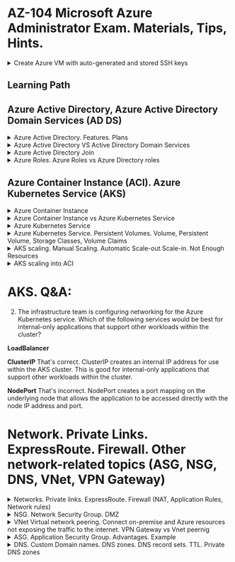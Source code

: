 # AZ-104 Microsoft Azure Administrator Exam. Materials, Tips, Hints.

<details>
<summary>Create Azure VM with auto-generated and stored SSH keys</summary>

> az vm create \
    --resource-group YOUR_RESOURCE_GROUP \
    --name SampleVM2 \
    --image UbuntuLTS \
    --admin-username azureuser \
    --generate-ssh-keys \

</details>  
  
## Learning Path

## Azure Active Directory, Azure Active Directory Domain Services (AD DS)

<details>
<summary>Azure Active Directory. Features. Plans</summary>

![image](https://user-images.githubusercontent.com/4239376/187085417-662708e0-87eb-445c-b6d0-aaea1e0fdc98.png)

</details>

<details>
<summary>Azure Active Directory VS Active Directory Domain Services</summary>

![image](https://user-images.githubusercontent.com/4239376/187085204-f65f3882-d2c3-4369-ab04-b8fbf65cb190.png)

Azure Active Directory is different
* Although Azure AD has many similarities to AD DS, there are also many differences. It is important to realize that using Azure AD is different from deploying an Active Directory domain controller on an Azure virtual machine and adding it to your on-premises domain. Here are some characteristics of Azure AD that make it different.

1. Identity solution. Azure AD is primarily an identity solution, and it is designed for Internet-based applications by using HTTP and HTTPS communications.
REST API Querying. Because Azure AD is HTTP/HTTPS based, it cannot be queried through LDAP. Instead, Azure AD uses the REST API over HTTP and HTTPS.
2. Communication Protocols. Because Azure AD is HTTP/HTTPS based, it does not use Kerberos authentication. Instead, it uses HTTP and HTTPS protocols such as SAML, WS-Federation, and OpenID Connect for authentication (and OAuth for authorization).
3. Federation Services. Azure AD includes federation services, and many third-party services (such as Facebook).
4. Flat structure. Azure AD users and groups are created in a flat structure, and there are no Organizational Units (OUs) or Group Policy Objects (GPOs).
</details>

<details>
<summary>Azure Active Directory Join</summary>

  Azure AD Join is designed to provide access to organizational apps and resources and to simplify Windows deployments of work-owned devices. AD Join has these benefits.  
  Azure Active Directory (Azure AD) enables single sign-on to devices, apps, and services from anywhere. IT administrators must ensure corporate assets are protected and that devices meet standards for security and compliance.  
  ![image](https://user-images.githubusercontent.com/4239376/187085477-db312954-4af1-49b3-877c-ea64fa03f245.png)

  ### Azure AD Join benefits:
* Single-Sign-On (SSO) to your Azure-managed SaaS apps and services. Your users won't have additional authentication prompts when accessing work resources. The SSO functionality is available even when users are not connected to the domain network.
* Enterprise state roaming of user settings across joined devices. With Windows 10, users gain the ability to securely synchronize their user settings and application settings data to the cloud. This reduces the time to configure a new device.
* Access to Microsoft Store for Business using an Azure AD account. Your users can choose from an inventory of applications pre-selected by the organization.
* Windows Hello support for secure and convenient access to work resources.
* Restriction of access to apps from only devices that meet compliance policy.
* Seamless access to on-premise resources when the device has line of sight to the on-premises domain controller.

  ### Connection options:
* Registering a device to Azure AD enables you to manage a device’s identity. Azure AD device registration provides the device with an identity that is used to authenticate the device when a user signs-in to Azure AD. You can use the identity to enable or disable a device.
* Joining a device is an extension to registering a device. Joining provides the benefits of registering and changes the local state of a device. Changing the local state enables your users to sign-in to a device using an organizational work or school account instead of a personal account.
  
</details>

<details>
<summary>Azure Roles. Azure Roles vs Azure Directory roles</summary>

![image](https://user-images.githubusercontent.com/4239376/187094387-e7732727-4847-419a-a3f9-af31cefd071a.png)
![image](https://user-images.githubusercontent.com/4239376/187094390-944ae973-6a22-4828-904d-a9cee7afc8a8.png)
1. Actions
2. NoActions
3. DataActions

* Classic subscription administrator roles
* Azure role-based access control (RBAC) roles
* Azure Active Directory (Azure AD) administrator roles

![image](https://user-images.githubusercontent.com/4239376/187094377-029444cf-0bf9-4ae6-88cd-e906a6c11db9.png)

### The following diagram illustrates how Azure AD Admin roles are different from Azure RBAC roles. 
Azure AD Admin roles are used to manage resources in Azure AD, such as users, groups, and domains. Azure RBAC roles provide more fine-grained access management to Azure resources.

![image](https://user-images.githubusercontent.com/4239376/187094494-02376152-8d06-41ad-87e6-c6ebba533793.png)

</details>

## Azure Container Instance (ACI). Azure Kubernetes Service (AKS)

<details>
<summary>Azure Container Instance</summary>

### Intro:
The top-level resource in Azure Container Instances is the container group. A container group is a collection of containers that get scheduled on the same host machine. The containers in a container group share a lifecycle, resources, local network, and storage volumes. It's similar in concept to a pod in Kubernetes.

![image](https://user-images.githubusercontent.com/4239376/188326890-ee3cf8a5-cb0e-44ff-a508-7b4ddb002994.png)
![image](https://user-images.githubusercontent.com/4239376/188326898-b7259ee3-83e1-4db8-983f-cbb2c3b77b92.png)

### An example container group:
* Is scheduled on a single host machine.
* Is assigned a DNS name label.
* Exposes a single public IP address, with one exposed port.
* Consists of two containers. One container listens on port 80, while the other listens on port 1433.
* Includes two Azure file shares as volume mounts, and each container mounts one of the shares locally.

### Resource allocation
Azure Container Instances allocates resources such as CPUs, memory, and optionally GPUs to a multi-container group by adding the resource requests of the instances in the group. Taking CPU resources as an example, if you create a container group with two container instances, each requesting one CPU, then the container group is allocated 2 CPUs.

### Common scenarios
* Multi-container groups are useful in cases where you want to divide a single functional task into a small number of container images. These images can then be delivered by different teams and have separate resource requirements. Example usage could include:

* A container serving a web application and a container pulling the latest content from source control.
* An application container and a logging container. The logging container collects the logs and metrics output by the main application and writes them to long-term storage.
* An application container and a monitoring container. The monitoring container periodically makes a request to the application to ensure that it's running and responding correctly, and raises an alert if it's not.
* A front-end container and a back-end container. The front end might serve a web application, with the back end running a service to retrieve data.

</details>

<details>
<summary>Azure Container Instance vs Azure Kubernetes Service</summary>

ACI is easier, lightweight solution to run your containerized instances. AKS is more about handling complex scenarios when you need to manage a series of pods, containers in them and so on.

</details>

<details>
<summary>Azure Kubernetes Service</summary>

## The standard container management runtime focuses on managing individual containers. If you want to scale a complex system with multiple containers working together, this scenario becomes challenging. To make the management process easier, it's common to use a container management platform, such as Kubernetes.
  
![image](https://user-images.githubusercontent.com/4239376/188499804-71c3d4d6-81de-481d-97fc-9764aef4d2a3.png)
  
* Pools are groups of nodes with identical configurations.

* Nodes are individual virtual machines running containerized applications.

* Pods are a single instance of an application. A pod can contain multiple containers.

* Container is a lightweight and portable executable image that contains software and all of its dependencies.

* Deployment has one or more identical pods managed by Kubernetes.

* Manifest is the YAML file describing a deployment.

## Kubernetes Cluster
  
![image](https://user-images.githubusercontent.com/4239376/188499954-766b2e58-98dd-4a8f-b58c-97f8b9f07bc4.png)

### A Kubernetes cluster is divided into two components:

Azure-managed nodes, which provide the core Kubernetes services and orchestration of application workloads.
Customer-managed nodes that run your application workloads.
  
### Azure-managed node

When you create an AKS cluster, a cluster node is automatically created and configured. This node is provided as a managed Azure resource abstracted from the user. You pay only for running agent nodes
  
### Nodes and node pools
To run your applications and supporting services, you need a Kubernetes node. An AKS cluster contains one or more nodes (Azure Virtual Machines) that run the Kubernetes node components and the container runtime.
  
* The kubelet is the Kubernetes agent that processes the orchestration requests from the Azure-managed node, and scheduling of running the requested containers. 
* Virtual networking is handled by the kube-proxy on each node. The proxy routes network traffic and manages IP addressing for services and pods.
* The container runtime is the component that allows containerized applications to run and interact with additional resources such as the virtual network and storage. AKS clusters using Kubernetes version 1.19 node pools and greater use containerd as its container runtime. AKS clusters using Kubernetes prior to v1.19 for node pools use Moby (upstream docker) as its container runtime.
  
Nodes of the same configuration are grouped together into node pools. A Kubernetes cluster contains one or more node pools. The initial number of nodes and size are defined when you create an AKS cluster, which creates a default node pool. This default node pool in AKS contains the underlying VMs that run your agent nodes.

### Ingress Controller
  In Kubernetes, Services logically group pods to allow for direct access via an IP address or DNS name and on a specific port. You can also distribute traffic using a load balancer. More complex routing of application traffic can also be achieved with Ingress Controllers. Security and filtering of the network traffic for pods is possible with Kubernetes network policies.
  
### Pods
Kubernetes uses pods to run an instance of your application. A pod represents a single instance of your application. Pods typically have a 1:1 mapping with a container, although there are advanced scenarios where a pod might contain multiple containers. These multi-container pods are scheduled together on the same node, and allow containers to share related resources.
  
</details>

<details>
<summary>Azure Kubernetes Service. Persistent Volumes. Volume, Persistent Volume, Storage Classes, Volume Claims</summary>
  
![image](https://user-images.githubusercontent.com/4239376/188500754-d6adcacf-d378-4f7b-875c-f2758d999d3e.png)  
## Applications that run in Azure Kubernetes Service (AKS) may need to store and retrieve data. 
  
  For some application workloads, this data storage can use local, fast storage on the node that is no longer needed when the pods are deleted. Other application workloads may require storage that persists on more regular data volumes within the Azure platform. Multiple pods may need to share the same data volumes, or reattach data volumes if the pod is rescheduled on a different node. Finally, you may need to inject sensitive data or application configuration information into pods.
  
* Volumes
* Persistent volumes
* Storage classes
* Persistent volume claims
  
### Volumes
Applications often need to be able to store and retrieve data. As Kubernetes typically treats individual pods as ephemeral, disposable resources, different approaches are available for applications use and persist data as necessary. A volume represents a way to store, retrieve, and persist data across pods and through the application lifecycle.  
  
Traditional volumes to store and retrieve data are created as Kubernetes resources backed by Azure Storage. You can manually create these data volumes to be assigned to pods directly, or have Kubernetes automatically create them. These data volumes can use Azure Disks or Azure Files:  
  
* Azure Disks can be used to create a Kubernetes DataDisk resource. Disks can use Azure Premium storage, backed by high-performance SSDs, or Azure Standard storage, backed by regular HDDs. For most production and development workloads, use Premium storage. Azure Disks are mounted as ReadWriteOnce, so are only available to a single node. For storage volumes that can be accessed by multiple nodes simultaneously, use Azure Files.
* Azure Files can be used to mount an SMB 3.0 share backed by an Azure Storage account to pods. Files let you share data across multiple nodes and pods. Files can use Azure Standard storage backed by regular HDDs, or Azure Premium storage, backed by high-performance SSDs.
 
### Persistent volumes
Volumes are defined and created as part of the pod lifecycle only exist until the pod is deleted. Pods often expect their storage to remain if a pod is rescheduled on a different host during a maintenance event, especially in StatefulSets. A persistent volume (PV) is a storage resource created and managed by the Kubernetes API that can exist beyond the lifetime of an individual pod.  
  
Azure Disks or Files are used to provide the PersistentVolume. As noted in the previous section on Volumes, the choice of Disks or Files is often determined by the need for concurrent access to the data or the performance tier.  
  
A PersistentVolume can be statically created by a cluster administrator, or dynamically created by the Kubernetes API server. If a pod is scheduled and requests storage that is not currently available, Kubernetes can create the underlying Azure Disk or Files storage and attach it to the pod. Dynamic provisioning uses a StorageClass to identify what type of Azure storage needs to be created.  
   
### Storage classes
To define different tiers of storage, such as Premium and Standard, you can create a StorageClass. The StorageClass also defines the reclaimPolicy. This reclaimPolicy controls the behavior of the underlying Azure storage resource when the pod is deleted and the persistent volume may no longer be required. The underlying storage resource can be deleted, or retained for use with a future pod.
  
**In AKS, four initial StorageClasses are created for cluster using the in-tree storage plugins:**

* default - Uses Azure StandardSSD storage to create a Managed Disk. The reclaim policy ensures that the underlying Azure Disk is deleted when the persistent volume that used it is deleted.
* managed-premium - Uses Azure Premium storage to create a Managed Disk. The reclaim policy again ensures that the underlying Azure Disk is deleted when the persistent volume that used it is deleted.
* azurefile - Uses Azure Standard storage to create an Azure File Share. The reclaim policy ensures that the underlying Azure File Share is deleted when the persistent volume that used it is deleted.
* azurefile-premium - Uses Azure Premium storage to create an Azure File Share. The reclaim policy ensures that the underlying Azure File Share is deleted when the persistent volume that used it is deleted.
  
  If no StorageClass is specified for a persistent volume, the default StorageClass is used. Take care when requesting persistent volumes so that they use the appropriate storage you need. You can create a StorageClass for additional needs using kubectl.
  
### Persistent volume claims
A PersistentVolumeClaim requests either Disk or File storage of a particular StorageClass, access mode, and size. The Kubernetes API server can dynamically provision the underlying storage resource in Azure if there is no existing resource to fulfill the claim based on the defined StorageClass. The pod definition includes the volume mount once the volume has been connected to the pod.

**A PersistentVolume is bound to a PersistentVolumeClaim once an available storage resource has been assigned to the pod requesting it. There is a 1:1 mapping of persistent volumes to claims.**
  
</details> 

<details>
<summary>AKS scaling. Manual Scaling. Automatic Scale-out Scale-in. Not Enough Resources</summary>

  ![image](https://user-images.githubusercontent.com/4239376/188501775-da85b625-2e80-42cc-91f8-7ebeb8959850.png)

## As you run applications in Azure Kubernetes Service (AKS), you may need to increase or decrease the amount of compute resources. 
As the number of application instances you need change, the number of underlying Kubernetes nodes may also need to change.
  
  
### Manually scale pods or nodes
  You can manually scale replicas (pods) and nodes to test how your application responds to a change in available resources and state. Manually scaling resources also lets you define a set amount of resources to use to maintain a fixed cost, such as the number of nodes. To manually scale, you define the replica or node count, and the Kubernetes API schedules creating new pods or draining nodes.
  
### Horizontal pod autoscaler (checks the Metrics API every 30 seconds)
  Kubernetes uses the horizontal pod autoscaler (HPA) to monitor the resource demand and automatically scale the number of replicas. By default, the horizontal pod autoscaler checks the Metrics API every 30 seconds for any required changes in replica count. When changes are required, the number of replicas is increased or decreased accordingly. Horizontal pod autoscaler works with AKS clusters that have deployed the Metrics Server for Kubernetes 1.8+.

  When you configure the horizontal pod autoscaler for a given deployment, you define the minimum and maximum number of replicas that can run. You also define the metric to monitor and base any scaling decisions on, such as CPU usage.
  
### Cooldown of scaling events
  As the horizontal pod autoscaler checks the Metrics API every 30 seconds, previous scale events may not have successfully completed before another check is made. This behavior could cause the horizontal pod autoscaler to change the number of replicas before the previous scale event has been able to receive application workload and the resource demands to adjust accordingly.

  To minimize these race events, cooldown or delay values can be set. These values define how long the horizontal pod autoscaler must wait after a scale event before another scale event can be triggered. This behavior allows the new replica count to take effect and the Metrics API reflect the distributed workload. By default, the delay on scale up events is 3 minutes, and the delay on scale down events is 5 minutes.
  
  You may need to tune these cooldown values. The default cooldown values may give the impression that the horizontal pod autoscaler isn't scaling the replica count quickly enough. For example, to more quickly increase the number of replicas in use, reduce the --horizontal-pod-autoscaler-upscale-delay when you create your horizontal pod autoscaler definitions using kubectl.
  
### Cluster autoscaler
To respond to changing pod demands, Kubernetes has a cluster autoscaler that adjusts the number of nodes based on the requested compute resources in the node pool. By default, the cluster autoscaler checks the API server every 10 seconds for any required changes in node count. If the cluster autoscale determines that a change is required, the number of nodes in your AKS cluster is increased or decreased accordingly. The cluster autoscaler works with RBAC-enabled AKS clusters that run Kubernetes 1.10.x or higher.

Cluster autoscaler is typically used alongside the horizontal pod autoscaler. When combined, the horizontal pod autoscaler increases or decreases the number of pods based on application demand, and the cluster autoscaler adjusts the number of nodes as needed to run those additional pods accordingly.
  
### Scale out events (IF NOT ENOUGH NODE RESOURCES)
If a node does not have sufficient compute resources to run a requested pod, that pod cannot progress through the scheduling process. The pod cannot start unless other compute resources are available within the node pool.
  
  When the cluster autoscaler notices pods that cannot be scheduled due to node pool resource constraints, the number of nodes within the node pool is increased to provide the extra compute resources. When those additional nodes are successfully deployed and available for use within the node pool, the pods are then scheduled to run on them.
  
* If your application needs to scale rapidly, some pods may remain in a state waiting to be scheduled until the new nodes deployed by the cluster autoscaler can accept the scheduled pods. For applications that have high burst demands, you can scale with virtual nodes and Azure Container Instances.
  
### Scale in events
The cluster autoscaler also monitors the pod scheduling status for nodes that have not recently received new scheduling requests. This scenario indicates that the node pool has more compute resources than are required, and that the number of nodes can be decreased.

A node that passes a threshold for no longer being needed for 10 minutes by default is scheduled for deletion. When this situation occurs, pods are scheduled to run on other nodes within the node pool, and the cluster autoscaler decreases the number of nodes.
  
</details>

<details>
<summary>AKS scaling into ACI</summary>
  
  ![image](https://user-images.githubusercontent.com/4239376/188502805-09e66102-c7ab-49e8-9e4d-a708d2cf8561.png)

  To rapidly scale your AKS cluster, you can integrate with Azure Container Instances (ACI). Kubernetes has built-in components to scale the replica and node count. However, if your application needs to rapidly scale, the horizontal pod autoscaler may schedule more pods than can be provided by the existing compute resources in the node pool. If configured, this scenario would then trigger the cluster autoscaler to deploy additional nodes in the node pool. It may take a few minutes for those nodes to successfully provision.

* ACI lets you quickly deploy container instances without more infrastructure overhead. When you connect with AKS, ACI becomes a secured, logical extension of your AKS cluster. The Virtual Kubelet component is installed in your AKS cluster that presents ACI as a virtual Kubernetes node. Kubernetes can then schedule pods that run as ACI instances through virtual nodes, not as pods on VM nodes directly in your AKS cluster.
  
</details>

# AKS. Q&A:
2. The infrastructure team is configuring networking for the Azure Kubernetes service. Which of the following services would be best for internal-only applications that support other workloads within the cluster?

**LoadBalancer**

**ClusterIP**
That's correct. ClusterIP creates an internal IP address for use within the AKS cluster. This is good for internal-only applications that support other workloads within the cluster.

**NodePort**
That's incorrect. NodePort creates a port mapping on the underlying node that allows the application to be accessed directly with the node IP address and port.

# Network. Private Links. ExpressRoute. Firewall. Other network-related topics (ASG, NSG, DNS, VNet, VPN Gateway)

<details>
<summary>Networks. Private links. ExpressRoute. Firewall (NAT, Application Rules, Network rules)</summary>
  Private links - could organize access between your private network and Azure resource.  Could be created once network created.  
  ExpressRoute - Azure - on-premise connection. 
  
## Firewall
    
![image](https://user-images.githubusercontent.com/4239376/188989290-6bde02fd-2cb8-47e3-91db-11670291e7f3.png)
    
### Topology
  It's recommended to use a hub-spoke network topology when deploying a firewall.

![image](https://user-images.githubusercontent.com/4239376/188988384-1b7a72b7-c469-49fd-b862-272adc8c22fa.png)
    
* The hub is a virtual network in Azure that acts as a central point of connectivity to your on-premises network.
* The spokes are virtual networks that peer with the hub, and can be used to isolate workloads.
* Traffic flows between the on-premises datacenter and the hub through an ExpressRoute or VPN gateway connection.

## Azure Firewall Features
    * Built-in high availability.  load balancers aren't required.
    * Availability Zones. Azure Firewall can be configured during deployment to span multiple Availability Zones for increased availability.
    * Network traffic filtering rules. You can centrally create allow or deny network filtering rules by source and destination IP address, port, and protocol. 
    * Threat intelligence. to alert and deny traffic from/to known malicious IP addresses and domains. The IP addresses and domains are sourced from the Microsoft Threat Intelligence feed.
    * Azure Monitor - built-in

## Azure Firewall combinations
    
![image](https://user-images.githubusercontent.com/4239376/188989451-ea20e496-b26c-472c-bd09-5dfd4fb32b97.png)

* Could be combines with Bastion (RDP\SSH traffic protection to your VMs)
* Could work together with VPN Gateway (Entry point from on-premise DC)

## Azure Firewall rules

![image](https://user-images.githubusercontent.com/4239376/188990044-04cca4c2-5ecb-4cf2-914d-8aa03fd86f01.png)

</details>  

<details>
<summary>NSG. Network Security Group. DMZ</summary>

## NSG

You can limit network traffic to resources in a virtual network using a network security group (NSG). A network security group contains a list of security rules that allow or deny inbound or outbound network traffic. An NSG can be associated to a subnet or a network interface. A network security group can be associated multiple times.

There are three default inbound security rules.  

![image](https://user-images.githubusercontent.com/4239376/189196019-03aa54d1-7b1b-4583-85ce-72aa6c41add2.png)

There are three default outbound security rules.  

![image](https://user-images.githubusercontent.com/4239376/189196054-42265689-d63b-41bd-8b54-234c4478e3e1.png)

You can add more rules by specifying:

* Name
* Priority
* Port
* Protocol (Any, TCP, UDP)
*Source (Any, IP Addresses, Service tag)
* Destination (Any, IP Addresses, Virtual Network)
* Action (Allow or Deny)

## Example:

![image](https://user-images.githubusercontent.com/4239376/189196512-62f8f17f-c23f-471a-9547-1ceaa11fe995.png)

In the above example, if there was incoming traffic on port 80, you would need to have the NSG at the subnet level ALLOW port 80. You would also need another N S G with an ALLOW rule on port 80 at the NIC level.

</details>

<details>
<summary>VNet Virtual network peering. Connect on-premise and Azure resources not exposing the traffic to the internet. VPN Gateway vs Vnet peernig</summary>

Several business units have identified services in these virtual networks that need to communicate with each other. You need to enable this connectivity, but you don't want to expose these services to the internet. You also want to keep the integration as simple as possible.

![image](https://user-images.githubusercontent.com/4239376/189206782-c6cef64a-ce76-4135-b5e2-945fa6bde316.png)

## How to create
    
![image](https://user-images.githubusercontent.com/4239376/189207616-60a3f1f6-2b99-49ee-8a9e-25cf8d40c9e7.png)

1. Create two virtual networks.
2. Peer the virtual networks.
  Optional:  
3. Create virtual machines in each virtual network.
4. Test the communication between the virtual machines.    
    
## Advantages

* Private. Network traffic between peered virtual networks is private. Traffic between the virtual networks is kept on the Microsoft backbone network. No public Internet, gateways, or encryption is required in the communication between the virtual networks.
* Performance. A low-latency, high-bandwidth connection between resources in different virtual networks.
* Communication. The ability for resources in one virtual network to communicate with resources in a different virtual network, once the virtual networks are peered.
* Seamless. The ability to transfer data across Azure subscriptions, deployment models, and across Azure regions.
* No disruption. No downtime to resources in either virtual network when creating the peering, or after the peering is created.

![image](https://user-images.githubusercontent.com/4239376/189206979-5a706e1f-9be9-484b-97cd-71e0f8ef524a.png)

## VNet is non-transitive
    
VNet Peering is nontransitive. When you establish VNet peering between VNet1 and VNet2 and between VNet2 and VNet3, VNet peering capabilities do not apply between VNet1 and VNet3.
    
* Implement a multi-level hub and spoke architecture.
* Overcome the limit on the number of VNet peerings per virtual network.
  
![image](https://user-images.githubusercontent.com/4239376/189208010-a12b91d1-20f3-4d92-b663-c607e6e7e382.png)
    
## VPN Gateway vs VNet peering

* A VPN gateway is a specific type of VNet gateway that is used to send traffic between an Azure virtual network and an on-premises location over the public internet. You can also use a VPN gateway to send traffic between VNets. Each VNet can have only one VPN gateway.
    
[https://azure.microsoft.com/en-us/blog/vnet-peering-and-vpn-gateways/](https://azure.microsoft.com/en-us/blog/vnet-peering-and-vpn-gateways/)

![image](https://user-images.githubusercontent.com/4239376/189207302-17f68f0d-4423-4621-bcbf-efc941a74e0f.png)
    
![image](https://user-images.githubusercontent.com/4239376/189207320-54d54ddc-4047-4d2f-8f63-2972c3b57a82.png)

    
## Which is best for you?

While we offer two ways to connect VNets, based on your specific scenario and needs, you might want to pick one over the other.

* VNet Peering provides a low latency, high bandwidth connection useful in scenarios such as cross-region data replication and database failover scenarios. Since traffic is completely private and remains on the Microsoft backbone, customers with strict data policies prefer to use VNet Peering as public internet is not involved. Since there is no gateway in the path, there are no extra hops, ensuring low latency connections.

* VPN Gateways provide a limited bandwidth connection and is useful in scenarios where encryption is needed, but bandwidth restrictions are tolerable. In these scenarios, customers are also not as latency-sensitive.
    
# Q & A
    
1. Which of the following allows peered virtual networks to share the gateway and get access to resources?
* Gateway transit
    
2. Virtual network peering is successfully established when the peering status for both virtual network peerings shows which status?
* Connected
    
</details>

<details>
<summary>ASG. Application Security Group. Advantages. Example</summary>

## ASG

Application Security Groups (ASGs) ) logically group virtual machines by workload and define network security rules based on those groups. ASGs work in the same way as NSGs but provide an application-centric way of looking at your infrastructure.

## Example: 

![image](https://user-images.githubusercontent.com/4239376/189197524-fb66aa41-5de5-4332-990b-007f954edcf8.png)

* Let’s consider a usage case for an online retailer. In this scenario, it's important to control the network traffic to the application virtual machines. Here are the requirements.

* Shoppers access the company’s product catalog hosted on Web Servers. The Web Servers must be accessible from the internet over HTTP port 80 and HTTPS port 443.

* Inventory information is located on Database Servers. The Database Servers must be accessible over port 1433. Only the Web Servers should have access to the Database Servers.

### Answer:

For this scenario, we would:

Create an ASG (WebASG) that groups the Web Servers. Create another ASG (DBASG) that groups the Database Servers. Assign the corresponding server NICs to each ASG.  
Inside the NSG, create following rules:  

* Priority: 100, allow access from the internet to WebASG with port 80 and 443.
* Priority: 110, allow access from WebASG to DBASG with port 1433.
* Priority: 120, deny access from anywhere to DBASG with port 1433.

## ASG Advantages

* The configuration doesn’t require specific IP addresses. It would be difficult to specify IP addresses because of the number of servers and because the IP addresses could change. You also don't need to arrange the servers into a specific subnet.

* This configuration doesn't require multiple rule sets. You don't need to create a separate rule for each VM. You can dynamically apply new rules to ASG. New security rules are automatically applied to all the VMs in the Application Security Group.

* The configuration is easy to maintain and understand since is based on workload usage.


</details>

<details>
<summary>DNS. Custom Domain names. DNS zones. DNS record sets. TTL. Private DNS zones</summary>

When you create an Azure subscription, an Azure AD domain is automatically created. This instance of the domain has an initial domain name in the form domainname.onmicrosoft.com. 
    
## Information about domain names

* You must be a global administrator to perform domain management tasks. The global administrator is the user who created the subscription.  
* Domain names in Azure AD are globally unique. When one Azure AD directory has verified a domain name, other directories can't use that name.  
* Before a custom domain name can be used by Azure AD, the custom domain name must be added to your directory and verified.  

## Domain name verification
    
After adding the custom domain name, you must verify ownership of the domain name. Verification is performed by adding a DNS record. The DNS record can be MX or TXT. Once the DNS record is added, Azure will query the DNS domain for the presence of the record. This could take several minutes or several hours. When Azure verifies the presence of the DNS record, it will then add the domain name to the subscription.
    
## DNS Zones

* A DNS zone hosts the DNS records for a domain. So, to start hosting your domain in Azure DNS, you need to create a DNS zone for that domain name. Each DNS record for your domain is then created inside this DNS zone.
    
* To delegate your domain to Azure DNS, you first need to know the name server names for your zone. Each time a DNS zone is created Azure DNS allocates name servers from a pool. Once the Name Servers are assigned, Azure DNS automatically creates authoritative NS records in your zone.
    
![image](https://user-images.githubusercontent.com/4239376/189201476-c950dec5-ccb9-40ff-ad99-7de85f2bd18e.png)

## Child Domains
    
  If you want to set up a separate child zone, you can delegate a subdomain in Azure DNS. For example, after configuring contoso.com in Azure DNS, you could configure a separate child zone for partners.contoso.com.

  Setting up a subdomain follows the same process as typical delegation. The only difference is that NS records must be created in the parent zone contoso.com in Azure DNS, rather than in the domain registrar.
    
    
## DNS Record Sets
    
It's important to understand the difference between DNS record sets and individual DNS records. A record set is a collection of records in a zone that have the same name and are the same type.
    
![image](https://user-images.githubusercontent.com/4239376/189202149-0d2e01a8-83e3-4796-a28b-564edb83bc2a.png)

* A record set cannot contain two identical records. Empty record sets (with zero records) can be created, but do not appear on the Azure DNS name servers. Record sets of type CNAME can contain one record at most.
    
* The Add record set page will change depending on the type of record you select. For an A record, you will need the TTL (Time to Live) and IP address. The time to live, or TTL, specifies how long each record is cached by clients before being requeried.
    
![image](https://user-images.githubusercontent.com/4239376/189202362-e375ea41-af6f-4115-8089-9a74cb634eaf.png)

## Private DNS zones

When using private DNS zones, you can use your own custom domain names rather than the Azure-provided names. Using custom domain names helps you to tailor your virtual network architecture to best suit your organization's needs. It provides name resolution for virtual machines (VMs) within a virtual network and between virtual networks. Additionally, you can configure zones names with a split-horizon view, which allows a private and a public DNS zone to share the name.
    
![image](https://user-images.githubusercontent.com/4239376/189202579-9440d2a9-a961-4470-b38c-3c0d146277df.png)
    
## Azure private DNS benefits
    
* Removes the need for custom DNS solutions. Previously, many customers created custom DNS solutions to manage DNS zones in their virtual network. You can now perform DNS zone management by using the native Azure infrastructure. This removes the burden of creating and managing custom DNS solutions.
* Use all common DNS records types. Azure DNS supports A, AAAA, CNAME, MX, PTR, SOA, SRV, and TXT records.
* Automatic hostname record management. Along with hosting your custom DNS records, Azure automatically maintains hostname records for the VMs in the specified virtual networks. In this scenario, you can optimize the domain names you use without needing to create custom DNS solutions or modify applications.
* Hostname resolution between virtual networks. Unlike Azure-provided host names, private DNS zones can be shared between virtual networks. This capability simplifies cross-network and service-discovery scenarios, such as virtual network peering.
* Familiar tools and user experience. To reduce the learning curve, this new offering uses well-established Azure DNS tools (PowerShell, Azure Resource Manager templates, and the REST API).
* Split-horizon DNS support. With Azure DNS, you can create zones with the same name that resolve to different answers from within a virtual network and from the public internet. A typical scenario for split-horizon DNS is to provide a dedicated version of a service for use inside your virtual network.
* Available in all Azure regions. The Azure DNS private zones feature is available in all Azure regions in the Azure public cloud.
    
    
### Private DNS. Scenario 1: Name resolution scoped to a single virtual network

![image](https://user-images.githubusercontent.com/4239376/189202934-3b8c5c15-cff8-4302-b6d6-ed74931a6409.png)

  In this scenario, you have a virtual network and resources in Azure, including virtual machines (VMs). You want to resolve the resources from within the virtual network via a specific domain name (DNS zone). You also need the name resolution to be private and not accessible from the internet. Furthermore, for the VMs within the VNET, you need Azure to automatically register them into the DNS zone.

  In the above diagram, VNET1 contains two VMs (VM1 and VM2). Each VM has a private IP address. When you create a Private Zone (contoso.lab) and link it to VNet1, Azure DNS will automatically create two A records in the zone if you enable auto registration in the link configuration. DNS queries from VM1 to resolve VM2.contoso.lab will receive a DNS response that contains the Private IP of VM2. And, a Reverse DNS query (PTR) for the Private IP of VM1 (10.0.0.4) issued from VM2 will receive a DNS response that contains the FQDN of VM1, as expected.
    
### Scenario 2: Name resolution for multiple networks    
    
![image](https://user-images.githubusercontent.com/4239376/189203157-41fb8499-4584-44fb-9227-d9ae421d8e96.png)
    
  Name resolution across multiple virtual networks is probably the most common usage for DNS private zones. The following diagram shows a simple version of this scenario where there are only two virtual networks - VNet1 and VNet2.
    
* VNet1 is designated as a Registration virtual network and VNET2 is designated as a Resolution virtual network.
* The intent is for both virtual networks to share a common zone contoso.lab.
* The Resolution and Registration virtual networks are linked to the zone.
* DNS records for the Registration VNet VMs are automatically created. You can manually add DNS records for VMs in the Resolution virtual network.
    
#### In this configuration:

* DNS queries across the virtual networks are resolved. A DNS query from a VM in the Resolution VNet, for a VM in the Registration VNet, will receive a DNS response containing the Private IP of VM.
* Reverse DNS queries are scoped to the same virtual network. A Reverse DNS (PTR) query from a VM in the Resolution virtual network, for a VM in the Registration VNet, will receive a DNS response containing the NXDOMAIN of the VM. But, a reverse DNS query from a VM in the Resolution VNet, for a VM in the same VNet, will receive the FQDN.
    
# Q & A
    
1. Azure Private DNS allows which of the following?
    
* Lets organizations manage and resolve domain names in a virtual network without adding a custom DNS solution.
Correct. Azure Private DNS manages and resolves domain names in a virtual network without adding a custom DNS solution.

2. Which of the following best summarizes the purpose of Azure DNS?
* Manages and hosts the registered domain and associated records.
Correct. Azure DNS hosts the registered domains. Administrators can control and configure the domain records, like A, CNAME, MX, and set up alias records.

3. What type of DNS record should be created to map one or more IP addresses against a single domain?

* A or AAAA
Correct. The A or AAAA record maps an IP address to a domain. Multiple IP addresses are known as a record set.

</details>
